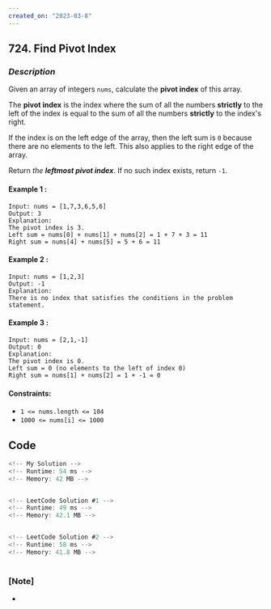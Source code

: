 ```yaml
---
created_on: "2023-03-8"
---
```


## 724. Find Pivot Index


### _Description_

Given an array of integers `nums`, calculate the <strong>pivot index</strong> of this array.

The <strong>pivot index</strong> is the index where the sum of all the numbers <strong>strictly</strong> to the left of the index is equal to the sum of all the numbers <strong>strictly</strong> to the index's right. 

If the index is on the left edge of the array, then the left sum is `0` because there are no elements to the left. This also applies to the right edge of the array. 

Return <i>the <strong>leftmost pivot index</strong></i>. If no such index exists, return `-1`. 


#### Example 1 :
```
Input: nums = [1,7,3,6,5,6]
Output: 3
Explanation:
The pivot index is 3.
Left sum = nums[0] + nums[1] + nums[2] = 1 + 7 + 3 = 11
Right sum = nums[4] + nums[5] = 5 + 6 = 11
```

#### Example 2 :
```
Input: nums = [1,2,3]
Output: -1
Explanation:
There is no index that satisfies the conditions in the problem statement.
```

#### Example 3 :
```
Input: nums = [2,1,-1]
Output: 0
Explanation:
The pivot index is 0.
Left sum = 0 (no elements to the left of index 0)
Right sum = nums[1] + nums[2] = 1 + -1 = 0
```

#### Constraints:

- `1 <= nums.length <= 104`
- `1000 <= nums[i] <= 1000`



## Code

```JavaScript
<!-- My Solution -->
<!-- Runtime: 54 ms -->
<!-- Memory: 42 MB -->



```

```JavaScript
<!-- LeetCode Solution #1 -->
<!-- Runtime: 49 ms -->
<!-- Memory: 42.1 MB -->



```

```JavaScript
<!-- LeetCode Solution #2 -->
<!-- Runtime: 58 ms -->
<!-- Memory: 41.8 MB -->


```



#

### [Note]
- 
